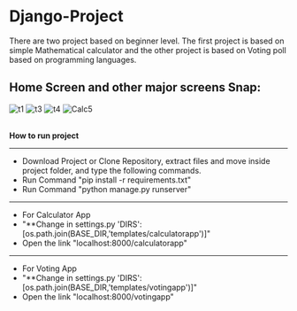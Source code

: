 # Django-Project
There are two project based on beginner level. The first project is based on simple Mathematical calculator and the other project is based on Voting poll based on programming languages.



## Home Screen and other major screens Snap:

![t1](https://user-images.githubusercontent.com/75266216/119562782-5e674d00-bdc4-11eb-8e45-6a67b2483a7d.JPG) ![t3](https://user-images.githubusercontent.com/75266216/119562894-8191fc80-bdc4-11eb-85e7-6d0e4340fa27.JPG) ![t4](https://user-images.githubusercontent.com/75266216/119562915-86ef4700-bdc4-11eb-9ff9-494794126a70.JPG)
![Calc5](https://user-images.githubusercontent.com/75266216/119562930-8bb3fb00-bdc4-11eb-81b6-ad53321dadb3.JPG)








<br>
<b>How to run project</b>
<hr>
<ul>
<li>Download Project or Clone Repository, extract files and move inside project folder, and type the following commands.</li>
<li>Run Command "pip install -r requirements.txt"</li>
<li>Run Command "python manage.py runserver"</li>
</ul>
<hr>
<ul>
<li>For Calculator App</li>
<li>"**Change in settings.py 'DIRS': [os.path.join(BASE_DIR,'templates/calculatorapp')]"</li>
<li>Open the link "localhost:8000/calculatorapp"</li>
</ul>
<hr>
<ul>
<li>For Voting App</li>
<li>"**Change in settings.py 'DIRS': [os.path.join(BASE_DIR,'templates/votingapp')]"</li>
<li>Open the link "localhost:8000/votingapp"</li>
</ul>
